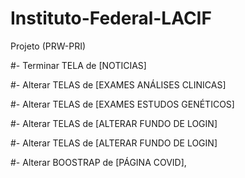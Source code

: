 # Instituto-Federal-LACIF
Projeto (PRW-PRI)


#- Terminar TELA de [NOTICIAS]

#- Alterar TELAS de [EXAMES ANÁLISES CLINICAS]

#- Alterar TELAS de [EXAMES ESTUDOS GENÉTICOS]

#- Alterar TELAS de [ALTERAR FUNDO DE LOGIN]

#- Alterar TELAS de [ALTERAR FUNDO DE LOGIN]

#- Alterar BOOSTRAP de [PÁGINA COVID],